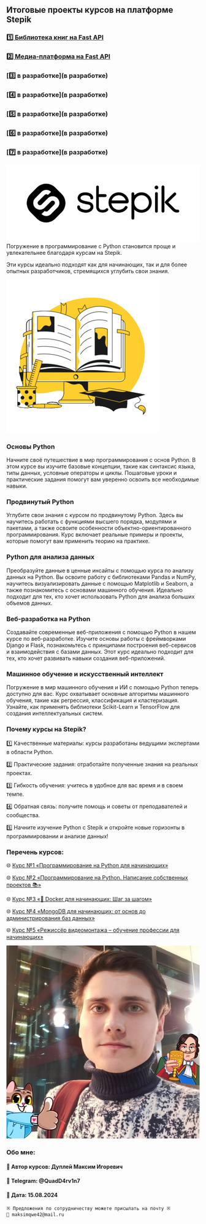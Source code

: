 ## Итоговые проекты курсов на платформе Stepik

### [1️⃣ Библиотека книг на Fast API]([fast_api_library](fast_api_library))

### [2️⃣ Медиа-платформа на Fast API]([fast_api_media_platform](fast_api_media_platform))

### [3️⃣ в разработке](в разработке)

### [4️⃣ в разработке](в разработке)

### [5️⃣ в разработке](в разработке)

### [6️⃣ в разработке](в разработке)

### [7️⃣ в разработке](в разработке)

![img.png](img/stepik.png)
Погружение в программирование с Python становится проще и увлекательнее благодаря курсам на Stepik.

Эти курсы идеально подходят как для начинающих, так и для более опытных разработчиков, стремящихся углубить свои знания.

![img.png](img/osnovy_programming.png)
### Основы Python
Начните своё путешествие в мир программирования с основ Python.
В этом курсе вы изучите базовые концепции, такие как синтаксис языка, типы данных, условные операторы и циклы. Пошаговые уроки и практические задания помогут вам уверенно освоить все необходимые навыки.

### Продвинутый Python
Углубите свои знания с курсом по продвинутому Python.
Здесь вы научитесь работать с функциями высшего порядка, модулями и пакетами, а также освоите особенности объектно-ориентированного программирования. Курс включает реальные примеры и проекты, которые помогут вам применить теорию на практике.

### Python для анализа данных
Преобразуйте данные в ценные инсайты с помощью курса по анализу данных на Python.
Вы освоите работу с библиотеками Pandas и NumPy, научитесь визуализировать данные с помощью Matplotlib и Seaborn, а также познакомитесь с основами машинного обучения.
Идеально подходит для тех, кто хочет использовать Python для анализа больших объемов данных.

### Веб-разработка на Python
Создавайте современные веб-приложения с помощью Python в нашем курсе по веб-разработке.
Изучите основы работы с фреймворками Django и Flask, познакомьтесь с принципами построения веб-сервисов и взаимодействия с базами данных. Этот курс идеально подходит для тех, кто хочет развивать навыки создания веб-приложений.

### Машинное обучение и искусственный интеллект
Погружение в мир машинного обучения и ИИ с помощью Python теперь доступно для вас.
Курс охватывает основные алгоритмы машинного обучения, такие как регрессия, классификация и кластеризация. Узнайте, как применять библиотеки Scikit-Learn и TensorFlow для создания интеллектуальных систем.

### Почему курсы на Stepik?
1️⃣ Качественные материалы: курсы разработаны ведущими экспертами в области Python.

2️⃣ Практические задания: отработайте полученные знания на реальных проектах.

3️⃣ Гибкость обучения: учитесь в удобное для вас время и в своем темпе.

4️⃣ Обратная связь: получите помощь и советы от преподавателей и сообщества.

5️⃣ Начните изучение Python с Stepik и откройте новые горизонты в программировании и анализе данных!

### Перечень курсов:
🌐 [Курс №1 «Программирование на Python для начинающих»](https://stepik.org/a/178774)

🌐 [Курс №2 «Программирование на Python. Написание собственных проектов 📚»](https://stepik.org/a/179035)

🌐 [Курс №3 «🐳 Docker для начинающих: Шаг за шагом»](https://stepik.org/a/205094)

🌐 [Курс №4 «MongoDB для начинающих: от основ до администрирования баз данных»](https://stepik.org/course/206417/promo)

🌐 [Курс №5 «Режиссёр видеомонтажа – обучение профессии для начинающих»](https://stepik.org/course/208571/promo)

![DupleyMI.jpg](img/DupleyMI.jpg)
### Обо мне:
#### 💼 Автор курсов: Дуплей Максим Игоревич
#### 📲 Telegram: @QuadD4rv1n7
#### 📅 Дата: 15.08.2024

```
※ Предложения по сотрудничеству можете присылать на почту ※
📧 maksimqwe42@mail.ru
```